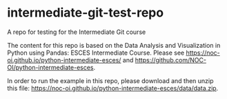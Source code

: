 # intermediate-git-test-repo
A repo for testing for the Intermediate Git course

The content for this repo is based on the Data Analysis and Visualization in Python using Pandas: ESCES Intermediate Course. Please see https://noc-oi.github.io/python-intermediate-esces/ and https://github.com/NOC-OI/python-intermediate-esces. 

In order to run the example in this repo, please download and then unzip this file: https://noc-oi.github.io/python-intermediate-esces/data/data.zip.
